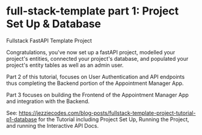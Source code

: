 # full-stack-template part 1: Project Set Up & Database
Fullstack FastAPI Template Project 

Congratulations, you've now set up a fastAPI project, modelled your project's entities, connected your project's database, and populated your project's entity tables as well as an admin user.

Part 2 of this tutorial, focuses on User Authentication and API endpoints thus completing the Backend portion of the Appointment Manager App.

Part 3 focuses on building the Frontend of the Appointment Manager App and integration with the Backend.

See: https://jezziecodes.com/blog-posts/fullstack-template-project-tutorial-p1-database for the Tutorial including Project Set Up, Running the Project, and running the Interactive API Docs.



